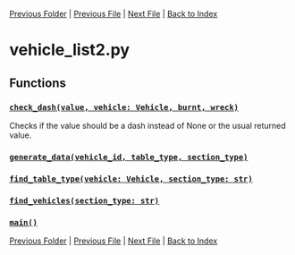 [Previous Folder](../utils/echo.md) | [Previous File](vehicle_list.md) | [Next File](vehicle_parts.md) | [Back to Index](../../index.md)

# vehicle_list2.py

## Functions

### [`check_dash(value, vehicle: Vehicle, burnt, wreck)`](https://github.com/Vaileasys/pz-wiki_parser/blob/main/scripts/vehicles/vehicle_list2.py#L13)

Checks if the value should be a dash instead of None or the usual returned value.

### [`generate_data(vehicle_id, table_type, section_type)`](https://github.com/Vaileasys/pz-wiki_parser/blob/main/scripts/vehicles/vehicle_list2.py#L25)
### [`find_table_type(vehicle: Vehicle, section_type: str)`](https://github.com/Vaileasys/pz-wiki_parser/blob/main/scripts/vehicles/vehicle_list2.py#L85)
### [`find_vehicles(section_type: str)`](https://github.com/Vaileasys/pz-wiki_parser/blob/main/scripts/vehicles/vehicle_list2.py#L100)
### [`main()`](https://github.com/Vaileasys/pz-wiki_parser/blob/main/scripts/vehicles/vehicle_list2.py#L127)


[Previous Folder](../utils/echo.md) | [Previous File](vehicle_list.md) | [Next File](vehicle_parts.md) | [Back to Index](../../index.md)

